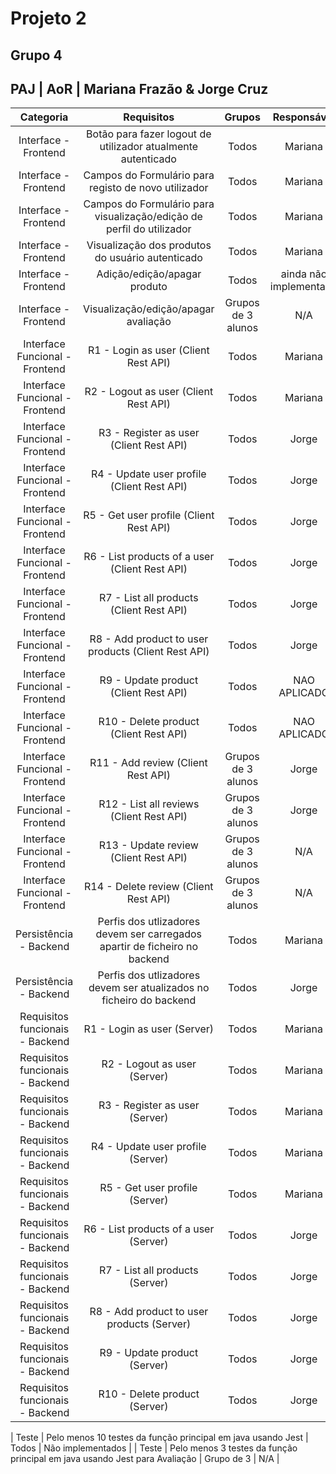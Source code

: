 # Projeto 2

## Grupo 4

## PAJ | AoR | Mariana Frazão & Jorge Cruz

|            Categoria            |                                 Requisitos                                 |       Grupos       |      Responsável       |
| :-----------------------------: | :------------------------------------------------------------------------: | :----------------: | :--------------------: |
|      Interface - Frontend       |        Botão para fazer logout de utilizador atualmente autenticado        |       Todos        |        Mariana         |
|      Interface - Frontend       |            Campos do Formulário para registo de novo utilizador            |       Todos        |        Mariana         |
|      Interface - Frontend       |   Campos do Formulário para visualização/edição de perfil do utilizador    |       Todos        |        Mariana         |
|      Interface - Frontend       |              Visualização dos produtos do usuário autenticado              |       Todos        |        Mariana         |
|      Interface - Frontend       |                        Adição/edição/apagar produto                        |       Todos        | ainda não implementado |
|      Interface - Frontend       |                    Visualização/edição/apagar avaliação                    | Grupos de 3 alunos |          N/A           |
| Interface Funcional - Frontend  |                    R1 - Login as user (Client Rest API)                    |       Todos        |        Mariana         |
| Interface Funcional - Frontend  |                   R2 - Logout as user (Client Rest API)                    |       Todos        |        Mariana         |
| Interface Funcional - Frontend  |                  R3 - Register as user (Client Rest API)                   |       Todos        |         Jorge          |
| Interface Funcional - Frontend  |                 R4 - Update user profile (Client Rest API)                 |       Todos        |         Jorge          |
| Interface Funcional - Frontend  |                  R5 - Get user profile (Client Rest API)                   |       Todos        |         Jorge          |
| Interface Funcional - Frontend  |               R6 - List products of a user (Client Rest API)               |       Todos        |         Jorge          |
| Interface Funcional - Frontend  |                  R7 - List all products (Client Rest API)                  |       Todos        |         Jorge          |
| Interface Funcional - Frontend  |            R8 - Add product to user products (Client Rest API)             |       Todos        |         Jorge          |
| Interface Funcional - Frontend  |                   R9 - Update product (Client Rest API)                    |       Todos        |      NAO APLICADO      |
| Interface Funcional - Frontend  |                   R10 - Delete product (Client Rest API)                   |       Todos        |      NAO APLICADO      |
| Interface Funcional - Frontend  |                     R11 - Add review (Client Rest API)                     | Grupos de 3 alunos |         Jorge          |
| Interface Funcional - Frontend  |                  R12 - List all reviews (Client Rest API)                  | Grupos de 3 alunos |         Jorge          |
| Interface Funcional - Frontend  |                   R13 - Update review (Client Rest API)                    | Grupos de 3 alunos |          N/A           |
| Interface Funcional - Frontend  |                   R14 - Delete review (Client Rest API)                    | Grupos de 3 alunos |          N/A           |
|     Persistência - Backend      | Perfis dos utlizadores devem ser carregados apartir de ficheiro no backend |       Todos        |        Mariana         |
|     Persistência - Backend      |    Perfis dos utlizadores devem ser atualizados no ficheiro do backend     |       Todos        |         Jorge          |
| Requisitos funcionais - Backend |                        R1 - Login as user (Server)                         |       Todos        |        Mariana         |
| Requisitos funcionais - Backend |                        R2 - Logout as user (Server)                        |       Todos        |        Mariana         |
| Requisitos funcionais - Backend |                       R3 - Register as user (Server)                       |       Todos        |        Mariana         |
| Requisitos funcionais - Backend |                     R4 - Update user profile (Server)                      |       Todos        |        Mariana         |
| Requisitos funcionais - Backend |                       R5 - Get user profile (Server)                       |       Todos        |        Mariana         |
| Requisitos funcionais - Backend |                   R6 - List products of a user (Server)                    |       Todos        |         Jorge          |
| Requisitos funcionais - Backend |                      R7 - List all products (Server)                       |       Todos        |         Jorge          |
| Requisitos funcionais - Backend |                 R8 - Add product to user products (Server)                 |       Todos        |         Jorge          |
| Requisitos funcionais - Backend |                        R9 - Update product (Server)                        |       Todos        |         Jorge          |
| Requisitos funcionais - Backend |                       R10 - Delete product (Server)                        |       Todos        |         Jorge          |

| Teste | Pelo menos 10 testes da função principal em java usando Jest | Todos | Não implementados |
| Teste | Pelo menos 3 testes da função principal em java usando Jest para Avaliação | Grupo de 3 | N/A |
